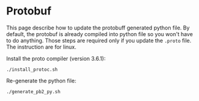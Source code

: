 # Protobuf

This page describe how to update the protobuff generated python file. By
default, the protobuf is already compiled into python file so you won't have to
do anything. Those steps are required only if you update the `.proto` file. The
instruction are for linux.

Install the proto compiler (version 3.6.1):

```
./install_protoc.sh
```

Re-generate the python file:

```
./generate_pb2_py.sh
```
